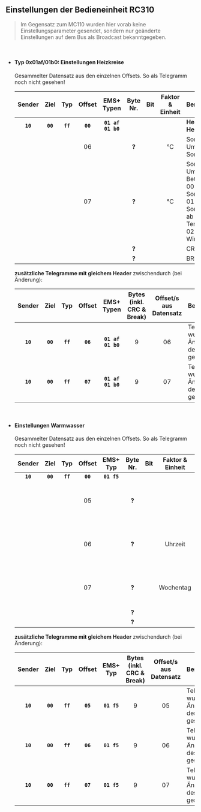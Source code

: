 ## Einstellungen der Bedieneinheit RC310

> Im Gegensatz zum MC110 wurden hier vorab keine Einstellungsparameter gesendet, sondern nur geänderte Einstellungen auf dem Bus als Broadcast bekanntgegeben.

<br>

- #### Typ 0x01af/01b0: Einstellungen Heizkreise
  Gesammelter Datensatz aus den einzelnen Offsets. So als Telegramm noch nicht gesehen!

  | Sender |  Ziel  |  Typ   | Offset |      EMS+ Typen      | Byte Nr. | Bit |Faktor & Einheit|Bemerkung
  |:------:|:------:|:------:|:------:|:--------------------:|:--------:|:---:|:--------------:|:--------
  |**`10`**|**`00`**|**`ff`**|**`00`**|**`01 af`<br>`01 b0`**|          |     |                |**Heizkreis 1<br>Heizkreis2**
  |        |        |        |     06 |                      | **?**    |     |     °C         |Sommer/Winnter-Umschaltung / Sommer ab
  |        |        |        |     07 |                      | **?**    |     |     °C         |Sommer/Winnter-Umschaltung / Betriebsart<br>00= Ständig Sommer (aus)<br>01= Sommerbetrieb ab eingest. Temperatur<br>02= ständig Winter (aus)
  |        |        |        |        |                      | **?**    |     |                |CRC
  |        |        |        |        |                      | **?**    |     |                |BREAK (0x00)

  **zusätzliche Telegramme mit gleichem Header** zwischendurch (bei Änderung):

  | Sender |  Ziel  |  Typ   | Offset |      EMS+ Typen      |  Bytes (inkl. CRC & Break)  |        Offset/s aus Datensatz         |Bemerkung
  |:------:|:------:|:------:|:------:|:--------------------:|:---------------------------:|:-------------------------------------:|:--------  
  |**`10`**|**`00`**|**`ff`**|**`06`**|**`01 af`<br>`01 b0`**| 9                           | 06                                    |Telegramm wurde bei Änderung des Wertes gesendet
  |**`10`**|**`00`**|**`ff`**|**`07`**|**`01 af`<br>`01 b0`**| 9                           | 07                                    |Telegramm wurde bei Änderung des Wertes gesendet

<br>

- #### Einstellungen Warmwasser
  Gesammelter Datensatz aus den einzelnen Offsets. So als Telegramm noch nicht gesehen!

  | Sender |  Ziel  |  Typ   | Offset | EMS+  Typ | Byte Nr. | Bit |Faktor & Einheit|Bemerkung
  |:------:|:------:|:------:|:------:|:---------:|:--------:|:---:|:--------------:|:--------
  |**`10`**|**`00`**|**`ff`**|**`00`**|**`01 f5`**|          |     |                |
  |        |        |        |     05 |           | **?**    |     |                |thermische Desinfektion / BA (0=manuell ff=nach Zeitprogramm)
  |        |        |        |     06 |           | **?**    |     |     Uhrzeit    |thermische Desinfektion / Startzeit (Dezimalwert *4 -> Dezimalzeit)
  |        |        |        |     07 |           | **?**    |     |     Wochentag  |thermische Desinfektion / Wochentag (0=Mo, 6=So, 7=täglich)
  |        |        |        |        |           | **?**    |     |                |CRC
  |        |        |        |        |           | **?**    |     |                |BREAK (0x00)

  **zusätzliche Telegramme mit gleichem Header** zwischendurch (bei Änderung):

  | Sender |  Ziel  |  Typ   | Offset | EMS+  Typ |  Bytes (inkl. CRC & Break)  |        Offset/s aus Datensatz         |Bemerkung
  |:------:|:------:|:------:|:------:|:---------:|:---------------------------:|:-------------------------------------:|:--------  
  |**`10`**|**`00`**|**`ff`**|**`05`**|**`01 f5`**| 9                           | 05                                    |Telegramm wurde bei Änderung des Wertes gesendet
  |**`10`**|**`00`**|**`ff`**|**`06`**|**`01 f5`**| 9                           | 06                                    |Telegramm wurde bei Änderung des Wertes gesendet
  |**`10`**|**`00`**|**`ff`**|**`07`**|**`01 f5`**| 9                           | 07                                    |Telegramm wurde bei Änderung des Wertes gesendet

<br>
